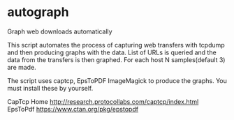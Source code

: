 # autograph
Graph web downloads automatically

This script automates the process of capturing web transfers with tcpdump and then producing graphs with the data.
List of URLs is queried and the data from the transfers is then graphed. For each host N samples(default 3) are made.

The script uses captcp, EpsToPDF ImageMagick to produce the graphs. You must install these by yourself.

CapTcp Home http://research.protocollabs.com/captcp/index.html
EpsToPdf https://www.ctan.org/pkg/epstopdf
